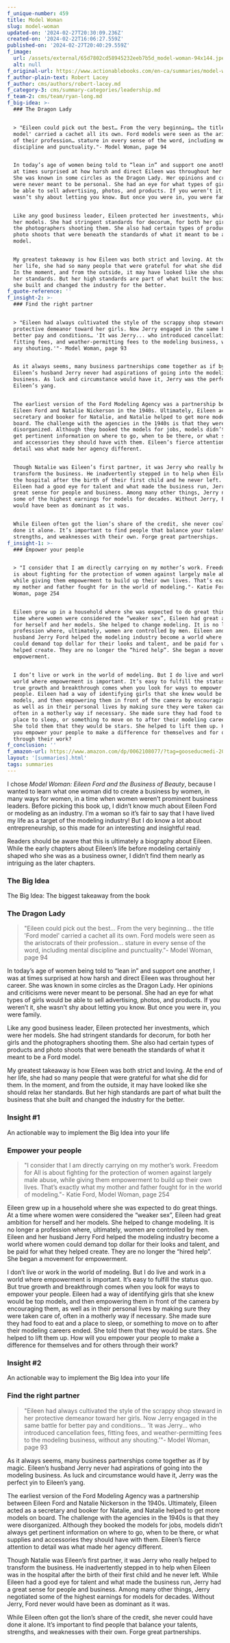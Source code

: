 ```yaml
---
f_unique-number: 459
title: Model Woman
slug: model-woman
updated-on: '2024-02-27T20:30:09.236Z'
created-on: '2024-02-22T16:06:27.559Z'
published-on: '2024-02-27T20:40:29.559Z'
f_image:
  url: /assets/external/65d7802cd58945232eeb7b5d_model-woman-94x144.jpeg
  alt: null
f_original-url: https://www.actionablebooks.com/en-ca/summaries/model-woman/
f_author-plain-text: Robert Lacey
f_author: cms/authors/robert-lacey.md
f_category-3: cms/summary-categories/leadership.md
f_team-2: cms/team/ryan-long.md
f_big-idea: >-
  ### The Dragon Lady


  > "Eileen could pick out the best… From the very beginning… the title 'Ford
  model' carried a cachet all its own. Ford models were seen as the aristocrats
  of their profession… stature in every sense of the word, including mental
  discipline and punctuality."- Model Woman, page 94


  In today’s age of women being told to “lean in” and support one another, I was
  at times surprised at how harsh and direct Eileen was throughout her career.
  She was known in some circles as the Dragon Lady. Her opinions and criticisms
  were never meant to be personal. She had an eye for what types of girls would
  be able to sell advertising, photos, and products. If you weren’t it, she
  wasn’t shy about letting you know. But once you were in, you were family.


  Like any good business leader, Eileen protected her investments, which were
  her models. She had stringent standards for decorum, for both her girls and
  the photographers shooting them. She also had certain types of products and
  photo shoots that were beneath the standards of what it meant to be a Ford
  model.


  My greatest takeaway is how Eileen was both strict and loving. At the end of
  her life, she had so many people that were grateful for what she did for them.
  In the moment, and from the outside, it may have looked like she should relax
  her standards. But her high standards are part of what built the business that
  she built and changed the industry for the better.
f_quote-reference: ''
f_insight-2: >-
  ### Find the right partner


  > "Eileen had always cultivated the style of the scrappy shop steward in her
  protective demeanor toward her girls. Now Jerry engaged in the same battle for
  better pay and conditions… 'It was Jerry... who introduced cancellation fees,
  fitting fees, and weather-permitting fees to the modeling business, without
  any shouting.'"- Model Woman, page 93


  As it always seems, many business partnerships come together as if by magic.
  Eileen’s husband Jerry never had aspirations of going into the modeling
  business. As luck and circumstance would have it, Jerry was the perfect yin to
  Eileen’s yang.


  The earliest version of the Ford Modeling Agency was a partnership between
  Eileen Ford and Natalie Nickerson in the 1940s. Ultimately, Eileen acted as a
  secretary and booker for Natalie, and Natalie helped to get more models on
  board. The challenge with the agencies in the 1940s is that they were
  disorganized. Although they booked the models for jobs, models didn’t always
  get pertinent information on where to go, when to be there, or what supplies
  and accessories they should have with them. Eileen’s fierce attention to
  detail was what made her agency different.


  Though Natalie was Eileen’s first partner, it was Jerry who really helped to
  transform the business. He inadvertently stepped in to help when Eileen was in
  the hospital after the birth of their first child and he never left. While
  Eileen had a good eye for talent and what made the business run, Jerry had a
  great sense for people and business. Among many other things, Jerry negotiated
  some of the highest earnings for models for decades. Without Jerry, Ford never
  would have been as dominant as it was.


  While Eileen often got the lion’s share of the credit, she never could have
  done it alone. It’s important to find people that balance your talents,
  strengths, and weaknesses with their own. Forge great partnerships.
f_insight-1: >-
  ### Empower your people


  > "I consider that I am directly carrying on my mother’s work. Freedom for All
  is about fighting for the protection of women against largely male abuse,
  while giving them empowerment to build up their own lives. That’s exactly what
  my mother and father fought for in the world of modeling."- Katie Ford, Model
  Woman, page 254


  Eileen grew up in a household where she was expected to do great things. At a
  time where women were considered the “weaker sex”, Eileen had great ambition
  for herself and her models. She helped to change modeling. It is no longer a
  profession where, ultimately, women are controlled by men. Eileen and her
  husband Jerry Ford helped the modeling industry become a world where women
  could demand top dollar for their looks and talent, and be paid for what they
  helped create. They are no longer the “hired help”. She began a movement for
  empowerment.


  I don’t live or work in the world of modeling. But I do live and work in a
  world where empowerment is important. It’s easy to fulfill the status quo. But
  true growth and breakthrough comes when you look for ways to empower your
  people. Eileen had a way of identifying girls that she knew would be top
  models, and then empowering them in front of the camera by encouraging them,
  as well as in their personal lives by making sure they were taken care of,
  often in a motherly way if necessary. She made sure they had food to eat and a
  place to sleep, or something to move on to after their modeling careers ended.
  She told them that they would be stars. She helped to lift them up. How will
  you empower your people to make a difference for themselves and for others
  through their work?
f_conclusion: ''
f_amazon-url: https://www.amazon.com/dp/0062108077/?tag=gooseducmedi-20
layout: '[summaries].html'
tags: summaries
---
```


I chose _Model Woman: Eileen Ford and the Business of Beauty_, because I wanted to learn what one woman did to create a business by women, in many ways for women, in a time when women weren’t prominent business leaders. Before picking this book up, I didn’t know much about Eileen Ford or modeling as an industry. I’m a woman so it’s fair to say that I have lived my life as a target of the modeling industry! But I do know a lot about entrepreneurship, so this made for an interesting and insightful read.

Readers should be aware that this is ultimately a biography about Eileen. While the early chapters about Eileen’s life before modeling certainly shaped who she was as a business owner, I didn’t find them nearly as intriguing as the later chapters.

### The Big Idea

The Big Idea: The biggest takeaway from the book

### The Dragon Lady

> "Eileen could pick out the best… From the very beginning… the title 'Ford model' carried a cachet all its own. Ford models were seen as the aristocrats of their profession… stature in every sense of the word, including mental discipline and punctuality."- Model Woman, page 94

In today’s age of women being told to “lean in” and support one another, I was at times surprised at how harsh and direct Eileen was throughout her career. She was known in some circles as the Dragon Lady. Her opinions and criticisms were never meant to be personal. She had an eye for what types of girls would be able to sell advertising, photos, and products. If you weren’t it, she wasn’t shy about letting you know. But once you were in, you were family.

Like any good business leader, Eileen protected her investments, which were her models. She had stringent standards for decorum, for both her girls and the photographers shooting them. She also had certain types of products and photo shoots that were beneath the standards of what it meant to be a Ford model.

My greatest takeaway is how Eileen was both strict and loving. At the end of her life, she had so many people that were grateful for what she did for them. In the moment, and from the outside, it may have looked like she should relax her standards. But her high standards are part of what built the business that she built and changed the industry for the better.

### Insight #1

An actionable way to implement the Big Idea into your life

### Empower your people

> "I consider that I am directly carrying on my mother’s work. Freedom for All is about fighting for the protection of women against largely male abuse, while giving them empowerment to build up their own lives. That’s exactly what my mother and father fought for in the world of modeling."- Katie Ford, Model Woman, page 254

Eileen grew up in a household where she was expected to do great things. At a time where women were considered the “weaker sex”, Eileen had great ambition for herself and her models. She helped to change modeling. It is no longer a profession where, ultimately, women are controlled by men. Eileen and her husband Jerry Ford helped the modeling industry become a world where women could demand top dollar for their looks and talent, and be paid for what they helped create. They are no longer the “hired help”. She began a movement for empowerment.

I don’t live or work in the world of modeling. But I do live and work in a world where empowerment is important. It’s easy to fulfill the status quo. But true growth and breakthrough comes when you look for ways to empower your people. Eileen had a way of identifying girls that she knew would be top models, and then empowering them in front of the camera by encouraging them, as well as in their personal lives by making sure they were taken care of, often in a motherly way if necessary. She made sure they had food to eat and a place to sleep, or something to move on to after their modeling careers ended. She told them that they would be stars. She helped to lift them up. How will you empower your people to make a difference for themselves and for others through their work?

### Insight #2

An actionable way to implement the Big Idea into your life

### Find the right partner

> "Eileen had always cultivated the style of the scrappy shop steward in her protective demeanor toward her girls. Now Jerry engaged in the same battle for better pay and conditions… 'It was Jerry... who introduced cancellation fees, fitting fees, and weather-permitting fees to the modeling business, without any shouting.'"- Model Woman, page 93

As it always seems, many business partnerships come together as if by magic. Eileen’s husband Jerry never had aspirations of going into the modeling business. As luck and circumstance would have it, Jerry was the perfect yin to Eileen’s yang.

The earliest version of the Ford Modeling Agency was a partnership between Eileen Ford and Natalie Nickerson in the 1940s. Ultimately, Eileen acted as a secretary and booker for Natalie, and Natalie helped to get more models on board. The challenge with the agencies in the 1940s is that they were disorganized. Although they booked the models for jobs, models didn’t always get pertinent information on where to go, when to be there, or what supplies and accessories they should have with them. Eileen’s fierce attention to detail was what made her agency different.

Though Natalie was Eileen’s first partner, it was Jerry who really helped to transform the business. He inadvertently stepped in to help when Eileen was in the hospital after the birth of their first child and he never left. While Eileen had a good eye for talent and what made the business run, Jerry had a great sense for people and business. Among many other things, Jerry negotiated some of the highest earnings for models for decades. Without Jerry, Ford never would have been as dominant as it was.

While Eileen often got the lion’s share of the credit, she never could have done it alone. It’s important to find people that balance your talents, strengths, and weaknesses with their own. Forge great partnerships.
